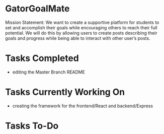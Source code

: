 # GatorGoalMate
Mission Statement: We want to create a supportive platform for students to set and accomplish their goals while encouraging others to reach their full potential. We will do this by allowing users to create posts describing their goals and progress while being able to interact with other user’s posts. 

# Tasks Completed
- editing the Master Branch README

# Tasks Currently Working On
- creating the framework for the frontend/React and backend/Express

# Tasks To-Do
